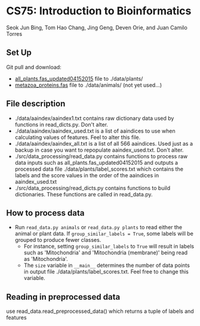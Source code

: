 # CS75: Introduction to Bioinformatics
Seok Jun Bing, Tom Hao Chang, Jing Geng, Deven Orie, and Juan Camilo Torres

## Set Up
Git pull and download:
* [all_plants.fas_updated04152015](http://bioinformatics.ysu.edu/publication/data/PlantSecKB/)
file to ./data/plants/
* [metazoa_proteins.fas](http://proteomics.ysu.edu/publication/data/MetazSecKB/) file to ./data/animals/ (not yet used...)

## File description
* ./data/aaindex/aaindex1.txt contains raw dictionary data used by functions in read_dicts.py. Don't alter.
* ./data/aaindex/aaindex_used.txt is a list of aaindices to use when calculating values of features. Feel to alter this
file.
* ./data/aaindex/aaindex_all.txt is a list of all 566 aaindices. Used just as a backup in case you want to repopulate 
aaindex_used.txt. Don't alter.
* ./src/data_processing/read_data.py contains functions to process raw data inputs such as all_plants.fas_updated04152015
and outputs a processed data file ./data/plants/label_scores.txt which contains the labels and the score values in the 
order of the aaindices in aaindex_used.txt
* ./src/data_processing/read_dicts.py contains functions to build dictionaries. These functions are called in read_data.py.



## How to process data
* Run `read_data.py animals` or `read_data.py plants` to read either the animal or plant data. If `group_similar_labels = True`,
some labels will be grouped to produce fewer classes.
    * For instance, setting `group_similar_labels` to `True` will result in labels such as 'Mitochondria' and 
    'Mitochondria (membrane)' being read as 'Mitochondria'.
    * The `size` variable in `__main__` determines the number of data points in output file ./data/plants/label_scores.txt. 
    Feel free to change this variable.    

## Reading in preprocessed data
use read_data.read_preprocessed_data() which returns a tuple of labels and features
